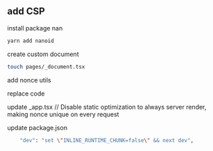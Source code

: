 ## add CSP

install package nan

```bash
yarn add nanoid
```

create custom document 

```bash
touch pages/_document.tsx
```

add nonce utils

replace code

update _app.tsx
//  Disable static optimization to always server render, making nonce unique on every request

update package.json

```bash
    "dev": "set \"INLINE_RUNTIME_CHUNK=false\" && next dev",
```